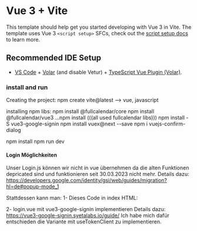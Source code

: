 # Vue 3 + Vite

This template should help get you started developing with Vue 3 in Vite. The template uses Vue 3 `<script setup>` SFCs, check out the [script setup docs](https://v3.vuejs.org/api/sfc-script-setup.html#sfc-script-setup) to learn more.

## Recommended IDE Setup

- [VS Code](https://code.visualstudio.com/) + [Volar](https://marketplace.visualstudio.com/items?itemName=Vue.volar) (and disable Vetur) + [TypeScript Vue Plugin (Volar)](https://marketplace.visualstudio.com/items?itemName=Vue.vscode-typescript-vue-plugin).


### install and run
Creating the project:
    npm create vite@latest
    --> vue, javascript

installing npm libs:
npm install @fullcalendar/core 
npm install @fullcalendar/vue3
...npm install (((all used fullcalendar libs)))
npm install -S vue3-google-signin
npm install vuex@next --save
npm i vuejs-confirm-dialog




npm install
npm run dev


#### Login Möglichkeiten

Unser Login.js können wir nicht in vue übernehmen da die alten Funktionen depricated sind und funktionieren seit 30.03.2023 nicht mehr.
Details dazu: https://developers.google.com/identity/gsi/web/guides/migration?hl=de#popup-mode_1

Stattdessen kann man:
1- Dieses Code in index HTML:
    <script src="https://accounts.google.com/gsi/client" async defer></script>
    <div
      id="g_id_onload"
      data-client_id="966425262226-nflro5si4ftpk7c3c4hq57ngrcr70hsn.apps.googleusercontent.com"
      data-callback="handleCredentialResponse"
    ></div>
    <div class="g_id_signin" data-type="standard"></div>

2- login.vue mit vue3-google-signin implementieren
Details dazu: https://vue3-google-signin.syetalabs.io/guide/
Ich habe mich dafür entschieden die Variante mit useTokenClient zu implementieren.
